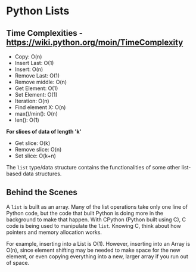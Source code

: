 # Python Lists

## Time Complexities - https://wiki.python.org/moin/TimeComplexity
- Copy: O(n)
- Insert Last: O(1)
- Insert: O(n)
- Remove Last: O(1)
- Remove middle: O(n)
- Get Element: O(1)
- Set Element: O(1)
- Iteration: O(n)
- Find element X: O(n)
- max()/min(): O(n)
- len(): O(1)

**For slices of data of length 'k'**
- Get slice: O(k)
- Remove slice: O(n)
- Set slice: O(k+n)


The `list` type/data structure contains the functionalities of some other list-based data structures.

## Behind the Scenes
A `list` is built as an array. Many of the list operations take only one line of Python code, but the code that built Python is doing more in the background to make that happen.
    With CPython (Python built using C), C code is being used to manipulate the `list`. Knowing C, think about how pointers and memory allocation works.


For example, inserting into a List is O(1). However, inserting into an Array is O(n), since element shifting may be needed to make space for the new element, or even copying everything into a new, larger array if you run out of space.